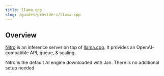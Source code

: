 ```yaml
---
title: llama.cpp
slug: /guides/providers/llama-cpp
---
```


## Overview

[Nitro](https://github.com/janhq/nitro) is an inference server on top of [llama.cpp](https://github.com/ggerganov/llama.cpp). It provides an OpenAI-compatible API, queue, & scaling.

Nitro is the default AI engine downloaded with Jan. There is no additional setup needed.